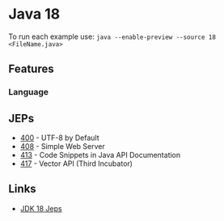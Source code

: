 # Java 18

To run each example use: `java --enable-preview --source 18 <FileName.java>`

## Features

### Language

## JEPs

* [400](https://openjdk.java.net/jeps/400) - UTF-8 by Default
* [408](https://openjdk.java.net/jeps/408) - Simple Web Server
* [413](https://openjdk.java.net/jeps/413) - Code Snippets in Java API Documentation
* [417](https://openjdk.java.net/jeps/417) - Vector API (Third Incubator)

## Links

* [JDK 18 Jeps](https://openjdk.java.net/projects/jdk/18/)
